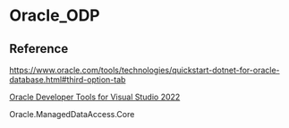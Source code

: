 ﻿

# Oracle_ODP


## Reference
https://www.oracle.com/tools/technologies/quickstart-dotnet-for-oracle-database.html#third-option-tab

[Oracle Developer Tools for Visual Studio 2022](https://marketplace.visualstudio.com/items?itemName=OracleCorporation.OracleDeveloperToolsForVisualStudio2022)



Oracle.ManagedDataAccess.Core
